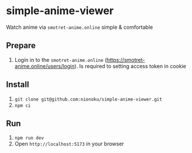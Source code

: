 # simple-anime-viewer

Watch anime via `smotret-anime.online` simple & comfortable

## Prepare

1. Login in to the `smotret-anime.online` (<https://smotret-anime.online/users/login>). Is required to setting access token in cookie

## Install

1. `git clone git@github.com:nionoku/simple-anime-viewer.git`
2. `npm ci`

## Run

1. `npm run dev`
2. Open `http://localhost:5173` in your browser
